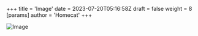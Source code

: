 +++
title = 'Image'
date = 2023-07-20T05:16:58Z
draft = false
weight = 8
[params]
    author = 'Homecat'
+++

![Image](https://cn.bing.com/th?id=OHR.Borovets_ZH-CN5914681811_1920x1200.jpg&rf=LaDigue_1920x1200.jpg "Description of Image")

